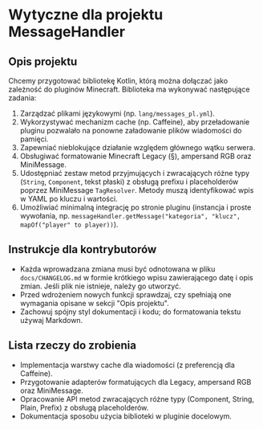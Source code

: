 # Wytyczne dla projektu MessageHandler

## Opis projektu
Chcemy przygotować bibliotekę Kotlin, którą można dołączać jako zależność do pluginów Minecraft.
Biblioteka ma wykonywać następujące zadania:
1. Zarządzać plikami językowymi (np. `lang/messages_pl.yml`).
2. Wykorzystywać mechanizm cache (np. Caffeine), aby przeładowanie pluginu pozwalało na ponowne załadowanie plików wiadomości do pamięci.
3. Zapewniać nieblokujące działanie względem głównego wątku serwera.
4. Obsługiwać formatowanie Minecraft Legacy (§), ampersand RGB oraz MiniMessage.
5. Udostępniać zestaw metod przyjmujących i zwracających różne typy (`String`, `Component`, tekst płaski) z obsługą prefixu i placeholderów poprzez MiniMessage `TagResolver`. Metody muszą identyfikować wpis w YAML po kluczu i wartości.
6. Umożliwiać minimalną integrację po stronie pluginu (instancja i proste wywołania, np. `messageHandler.getMessage("kategoria", "klucz", mapOf("player" to player))`).

## Instrukcje dla kontrybutorów
- Każda wprowadzana zmiana musi być odnotowana w pliku `docs/CHANGELOG.md` w formie krótkiego wpisu zawierającego datę i opis zmian. Jeśli plik nie istnieje, należy go utworzyć.
- Przed wdrożeniem nowych funkcji sprawdzaj, czy spełniają one wymagania opisane w sekcji "Opis projektu".
- Zachowuj spójny styl dokumentacji i kodu; do formatowania tekstu używaj Markdown.

## Lista rzeczy do zrobienia
- Implementacja warstwy cache dla wiadomości (z preferencją dla Caffeine).
- Przygotowanie adapterów formatujących dla Legacy, ampersand RGB oraz MiniMessage.
- Opracowanie API metod zwracających różne typy (Component, String, Plain, Prefix) z obsługą placeholderów.
- Dokumentacja sposobu użycia biblioteki w pluginie docelowym.
